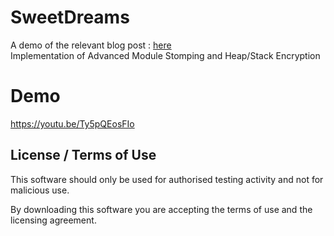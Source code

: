 # SweetDreams

A demo of the relevant blog post : [here](https://labs.cognisys.group/posts/Advanced-Module-Stomping-and-Heap-Stack-Encryption/)    
Implementation of Advanced Module Stomping and Heap/Stack Encryption


# Demo

https://youtu.be/Ty5pQEosFIo

## License / Terms of Use

This software should only be used for authorised testing activity and not for malicious use.

By downloading this software you are accepting the terms of use and the licensing agreement.
